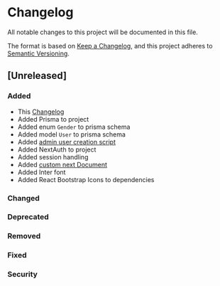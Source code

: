 # Changelog

All notable changes to this project will be documented in this file.

The format is based on [Keep a Changelog](https://keepachangelog.com/en/1.0.0/),
and this project adheres to [Semantic Versioning](https://semver.org/spec/v2.0.0.html).

## [Unreleased]

### Added

- This [Changelog](CHANGELOG.md)
- Added Prisma to project
- Added enum `Gender` to prisma schema
- Added model `User` to prisma schema
- Added [admin user creation script](prisma/createAdminUser.mjs)
- Added NextAuth to project
- Added session handling
- Added [custom next Document](pages/_document.tsx)
- Added Inter font
- Added React Bootstrap Icons to dependencies

### Changed

### Deprecated

### Removed

### Fixed

### Security